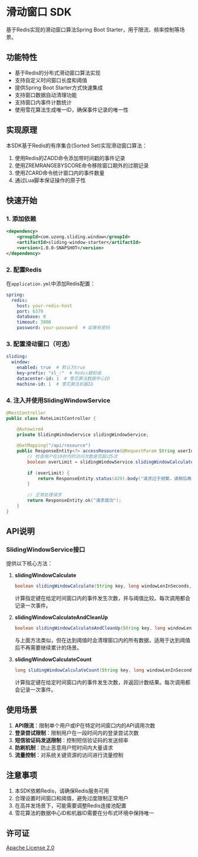 # 滑动窗口 SDK

基于Redis实现的滑动窗口算法Spring Boot Starter，用于限流、频率控制等场景。

## 功能特性

- 基于Redis的分布式滑动窗口算法实现
- 支持自定义时间窗口长度和阈值
- 提供Spring Boot Starter方式快速集成
- 支持窗口数据自动清理功能
- 支持窗口内事件计数统计
- 使用雪花算法生成唯一ID，确保事件记录的唯一性

## 实现原理

本SDK基于Redis的有序集合(Sorted Set)实现滑动窗口算法：

1. 使用Redis的ZADD命令添加带时间戳的事件记录
2. 使用ZREMRANGEBYSCORE命令移除窗口期外的过期记录
3. 使用ZCARD命令统计窗口内的事件数量
4. 通过Lua脚本保证操作的原子性

## 快速开始

### 1. 添加依赖

```xml
<dependency>
    <groupId>com.uzong.sliding.window</groupId>
    <artifactId>sliding-window-starter</artifactId>
    <version>1.0.0-SNAPSHOT</version>
</dependency>
```

### 2. 配置Redis

在`application.yml`中添加Redis配置：

```yaml
spring:
  redis:
    host: your-redis-host
    port: 6379
    database: 0
    timeout: 3000
    password: your-password  # 如果有密码
```

### 3. 配置滑动窗口（可选）

```yaml
sliding:
  window:
    enabled: true  # 默认为true
    key-prefix: "sl_:"  # Redis键前缀
    datacenter-id: 1  # 雪花算法数据中心ID
    machine-id: 1  # 雪花算法机器ID
```

### 4. 注入并使用SlidingWindowService

```java
@RestController
public class RateLimitController {

    @Autowired
    private SlidingWindowService slidingWindowService;
    
    @GetMapping("/api/resource")
    public ResponseEntity<?> accessResource(@RequestParam String userId) {
        // 检查用户在10秒内的访问次数是否超过5次
        boolean overLimit = slidingWindowService.slidingWindowCalculate(userId, 10, 5);
        
        if (overLimit) {
            return ResponseEntity.status(429).body("请求过于频繁，请稍后再试");
        }
        
        // 正常处理请求
        return ResponseEntity.ok("请求成功");
    }
}
```

## API说明

### SlidingWindowService接口

提供以下核心方法：

1. **slidingWindowCalculate**
   ```java
   boolean slidingWindowCalculate(String key, long windowLenInSeconds, long threshold);
   ```
   计算指定键在给定时间窗口内的事件发生次数，并与阈值比较。每次调用都会记录一次事件。

2. **slidingWindowCalculateAndCleanUp**
   ```java
   boolean slidingWindowCalculateAndCleanUp(String key, long windowLenInSeconds, long threshold);
   ```
   与上面方法类似，但在达到阈值时会清理窗口内的所有数据，适用于达到阈值后不再需要继续累计的场景。

3. **slidingWindowCalculateCount**
   ```java
   long slidingWindowCalculateCount(String key, long windowLenInSeconds);
   ```
   计算指定键在给定时间窗口内的事件发生次数，并返回计数结果。每次调用都会记录一次事件。

## 使用场景

1. **API限流**：限制单个用户或IP在特定时间窗口内的API调用次数
2. **登录尝试限制**：限制用户在一段时间内的登录尝试次数
3. **短信验证码发送限制**：控制短信验证码的发送频率
4. **防刷机制**：防止恶意用户短时间内大量请求
5. **流量控制**：对系统关键资源的访问进行流量控制

## 注意事项

1. 本SDK依赖Redis，请确保Redis服务可用
2. 合理设置时间窗口和阈值，避免过度限制正常用户
3. 在高并发场景下，可能需要调整Redis连接池配置
4. 雪花算法的数据中心ID和机器ID需要在分布式环境中保持唯一

## 许可证

[Apache License 2.0](https://www.apache.org/licenses/LICENSE-2.0)